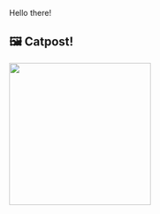 Hello there!



## 🖼️ Catpost!

<sub>
    <img src="https://cdn2.thecatapi.com/images/GlwgzUMan.jpg" height="256">
</sub>

